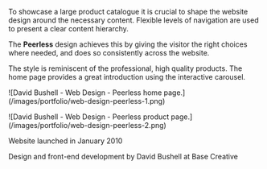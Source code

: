 To showcase a large product catalogue it is crucial to shape the website design around the necessary content. Flexible levels of navigation are used to present a clear content hierarchy.

The **Peerless** design achieves this by giving the visitor the right choices where needed, and does so consistently across the website.

The style is reminiscent of the professional, high quality products. The home page provides a great introduction using the interactive carousel.

<p class="post__image">![David Bushell - Web Design - Peerless home page.](/images/portfolio/web-design-peerless-1.png)</p>

<p class="post__image">![David Bushell - Web Design - Peerless product page.](/images/portfolio/web-design-peerless-2.png)</p>

<p class="p--small">Website launched in January 2010</p>

<p class="p--small">Design and front-end development by David Bushell at Base Creative</p>
